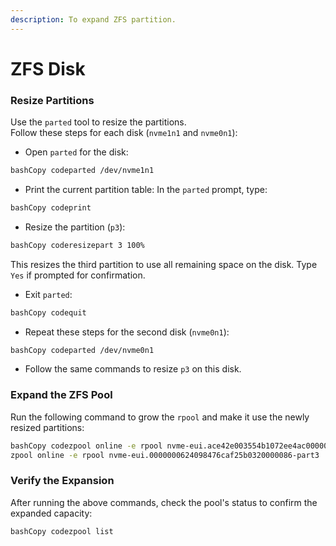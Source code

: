 ```yaml
---
description: To expand ZFS partition.
---
```


# ZFS Disk

### **Resize Partitions**

Use the `parted` tool to resize the partitions. \
Follow these steps for each disk (`nvme1n1` and `nvme0n1`):

* Open `parted` for the disk:

```bash
bashCopy codeparted /dev/nvme1n1
```

* Print the current partition table: In the `parted` prompt, type:

```bash
bashCopy codeprint
```

* Resize the partition (`p3`):

```bash
bashCopy coderesizepart 3 100%
```

This resizes the third partition to use all remaining space on the disk. Type `Yes` if prompted for confirmation.

* Exit `parted`:

```bash
bashCopy codequit
```

* Repeat these steps for the second disk (`nvme0n1`):

```bash
bashCopy codeparted /dev/nvme0n1
```

* Follow the same commands to resize `p3` on this disk.

### **Expand the ZFS Pool**

Run the following command to grow the `rpool` and make it use the newly resized partitions:

```bash
bashCopy codezpool online -e rpool nvme-eui.ace42e003554b1072ee4ac0000000001-part3
zpool online -e rpool nvme-eui.0000000624098476caf25b0320000086-part3
```

### **Verify the Expansion**

After running the above commands, check the pool's status to confirm the expanded capacity:

```bash
bashCopy codezpool list
```


